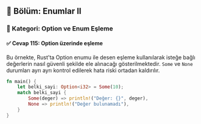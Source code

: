 ## 📘 Bölüm: Enumlar II  
### 🔹 Kategori: Option ve Enum Eşleme  
#### ✅ Cevap 115: Option üzerinde eşleme

Bu örnekte, Rust'ta Option enumu ile desen eşleme kullanılarak isteğe bağlı değerlerin nasıl güvenli şekilde ele alınacağı gösterilmektedir. `Some` ve `None` durumları ayrı ayrı kontrol edilerek hata riski ortadan kaldırılır.

```rust
fn main() {
    let belki_sayi: Option<i32> = Some(10);
    match belki_sayi {
        Some(deger) => println!("Değer: {}", deger),
        None => println!("Değer bulunamadı"),
    }
}
```
